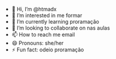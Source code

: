 - 👋 Hi, I’m @htmadx
- 👀 I’m interested in me formar
- 🌱 I’m currently learning proramação
- 💞️ I’m looking to collaborate on nas aulas
- 📫 How to reach me email
- 😄 Pronouns: she/her
- ⚡ Fun fact: odeio proramação
